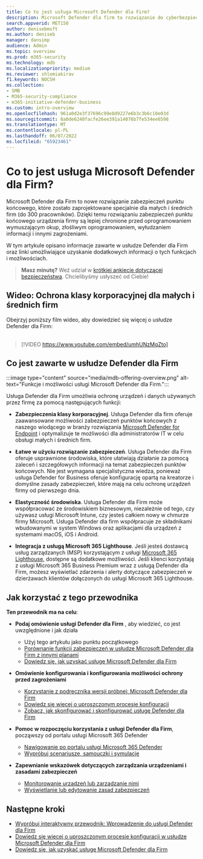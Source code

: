 ```yaml
---
title: Co to jest usługa Microsoft Defender dla Firm?
description: Microsoft Defender dla firm to rozwiązanie do cyberbezpieczeństwa dla małych i średnich firm. Usługa Defender dla Firm chroni przed zagrożeniami na urządzeniach.
search.appverid: MET150
author: denisebmsft
ms.author: deniseb
manager: dansimp
audience: Admin
ms.topic: overview
ms.prod: m365-security
ms.technology: mdb
ms.localizationpriority: medium
ms.reviewer: shlomiakirav
f1.keywords: NOCSH
ms.collection:
- SMB
- M365-security-compliance
- m365-initiative-defender-business
ms.custom: intro-overview
ms.openlocfilehash: 961a0d2e3f37696c99e8d9227e6b3c3b6c10e03d
ms.sourcegitcommit: 8a0de6240facfe26ee391a14076b7fe534ee6598
ms.translationtype: MT
ms.contentlocale: pl-PL
ms.lasthandoff: 06/07/2022
ms.locfileid: "65923461"
---
```

# <a name="what-is-microsoft-defender-for-business"></a>Co to jest usługa Microsoft Defender dla Firm?

Microsoft Defender dla Firm to nowe rozwiązanie zabezpieczeń punktu końcowego, które zostało zaprojektowane specjalnie dla małych i średnich firm (do 300 pracowników). Dzięki temu rozwiązaniu zabezpieczeń punktu końcowego urządzenia firmy są lepiej chronione przed oprogramowaniem wymuszającym okup, złośliwym oprogramowaniem, wyłudzaniem informacji i innymi zagrożeniami. 

W tym artykule opisano informacje zawarte w usłudze Defender dla Firm oraz linki umożliwiające uzyskanie dodatkowych informacji o tych funkcjach i możliwościach.

>
> **Masz minutę?**
> Weź udział w <a href="https://microsoft.qualtrics.com/jfe/form/SV_0JPjTPHGEWTQr4y" target="_blank">krótkiej ankiecie dotyczącej bezpieczeństwa</a>. Chcielibyśmy usłyszeć od Ciebie!
>

## <a name="video-enterprise-grade-protection-for-small-and-medium-sized-businesses"></a>Wideo: Ochrona klasy korporacyjnej dla małych i średnich firm

Obejrzyj poniższy film wideo, aby dowiedzieć się więcej o usłudze Defender dla Firm: <br/><br/>

> [!VIDEO https://www.youtube.com/embed/umhUNzMqZto]

## <a name="whats-included-with-defender-for-business"></a>Co jest zawarte w usłudze Defender dla Firm

:::image type="content" source="media/mdb-offering-overview.png" alt-text="Funkcje i możliwości usługi Microsoft Defender dla Firm.":::

Usługa Defender dla Firm umożliwia ochronę urządzeń i danych używanych przez firmę za pomocą następujących funkcji:

- **Zabezpieczenia klasy korporacyjnej**. Usługa Defender dla firm oferuje zaawansowane możliwości zabezpieczeń punktów końcowych z naszego wiodącego w branży rozwiązania [Microsoft Defender for Endpoint](../defender-endpoint/microsoft-defender-endpoint.md) i optymalizuje te możliwości dla administratorów IT w celu obsługi małych i średnich firm.

- **Łatwe w użyciu rozwiązanie zabezpieczeń**. Usługa Defender dla Firm oferuje usprawnione środowiska, które ułatwiają działanie za pomocą zaleceń i szczegółowych informacji na temat zabezpieczeń punktów końcowych. Nie jest wymagana specjalistyczna wiedza, ponieważ usługa Defender for Business oferuje konfigurację opartą na kreatorze i domyślne zasady zabezpieczeń, które mają na celu ochronę urządzeń firmy od pierwszego dnia.

- **Elastyczność środowiska**. Usługa Defender dla Firm może współpracować ze środowiskiem biznesowym, niezależnie od tego, czy używasz usługi Microsoft Intune, czy jesteś całkiem nowy w chmurze firmy Microsoft. Usługa Defender dla firm współpracuje ze składnikami wbudowanymi w system Windows oraz aplikacjami dla urządzeń z systemami macOS, iOS i Android.

- **Integracja z usługą Microsoft 365 Lighthouse**. Jeśli jesteś dostawcą usług zarządzanych (MSP) korzystającym z usługi [Microsoft 365 Lighthouse](../../lighthouse/m365-lighthouse-overview.md), dostępne są dodatkowe możliwości. Jeśli klienci korzystają z usługi Microsoft 365 Business Premium wraz z usługą Defender dla Firm, możesz wyświetlać zdarzenia i alerty dotyczące zabezpieczeń w dzierżawach klientów dołączonych do usługi Microsoft 365 Lighthouse.

## <a name="how-to-use-this-guide"></a>Jak korzystać z tego przewodnika

**Ten przewodnik ma na celu**:

- **Podaj omówienie usługi Defender dla Firm** , aby wiedzieć, co jest uwzględnione i jak działa
   - Użyj tego artykułu jako punktu początkowego
   - [Porównanie funkcji zabezpieczeń w usłudze Microsoft Defender dla Firm z innymi planami](compare-mdb-m365-plans.md) 
   - [Dowiedz się, jak uzyskać usługę Microsoft Defender dla Firm](get-defender-business.md)

- **Omówienie konfigurowania i konfigurowania możliwości ochrony przed zagrożeniami** 
   - [Korzystanie z podręcznika wersji próbnej: Microsoft Defender dla Firm](trial-playbook-defender-business.md)
   - [Dowiedz się więcej o uproszczonym procesie konfiguracji](mdb-simplified-configuration.md)
   - [Zobacz, jak skonfigurować i skonfigurować usługę Defender dla Firm](mdb-setup-configuration.md)

- **Pomoc w rozpoczęciu korzystania z usługi Defender dla Firm**, począwszy od portalu usługi Microsoft 365 Defender 
   - [Nawigowanie po portalu usługi Microsoft 365 Defender](mdb-get-started.md)
   - [Wypróbuj scenariusze, samouczki i symulacje](mdb-tutorials.md)

- **Zapewnianie wskazówek dotyczących zarządzania urządzeniami i zasadami zabezpieczeń**
   - [Monitorowanie urządzeń lub zarządzanie nimi](mdb-manage-devices.md)
   - [Wyświetlanie lub edytowanie zasad zabezpieczeń](mdb-view-edit-policies.md)

## <a name="next-steps"></a>Następne kroki

- [Wypróbuj interaktywny przewodnik: Wprowadzenie do usługi Defender dla Firm](https://aka.ms/MDB-GetStartedGuide)
- [Dowiedz się więcej o uproszczonym procesie konfiguracji w usłudze Microsoft Defender dla Firm](mdb-simplified-configuration.md)
- [Dowiedz się, jak uzyskać usługę Microsoft Defender dla Firm](get-defender-business.md)
